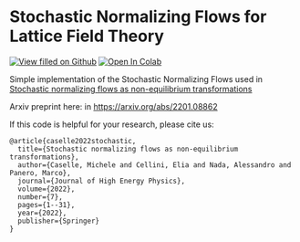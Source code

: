 # Stochastic Normalizing Flows for Lattice Field Theory
[![View filled on Github](https://img.shields.io/static/v1.svg?logo=github&label=Repo&message=View%20On%20Github&color=lightgrey)](https://github.com/eliacellini/SNF_for_LFT/blob/14aa8e412ce89602d611d902fb378c66ef85be11/SNF_for_LFT.ipynb) <a target="_blank" href="https://colab.research.google.com/github/eliacellini/SNF_for_LFT/blob/14aa8e412ce89602d611d902fb378c66ef85be11/SNF_for_LFT.ipynb">
  <img src="https://colab.research.google.com/assets/colab-badge.svg" alt="Open In Colab"/>
</a>  

Simple implementation of the Stochastic Normalizing Flows used in <a href="https://link.springer.com/article/10.1007/JHEP07(2022)015">Stochastic normalizing flows as non-equilibrium transformations</a></li> 

Arxiv preprint here: in <a href="https://arxiv.org/abs/2201.08862">https://arxiv.org/abs/2201.08862</a></li>


If this code is helpful for your research, please cite us:
```
@article{caselle2022stochastic,
  title={Stochastic normalizing flows as non-equilibrium transformations},
  author={Caselle, Michele and Cellini, Elia and Nada, Alessandro and Panero, Marco},
  journal={Journal of High Energy Physics},
  volume={2022},
  number={7},
  pages={1--31},
  year={2022},
  publisher={Springer}
}
```

